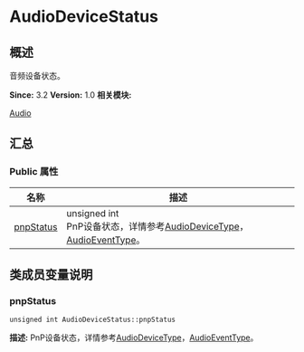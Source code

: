 # AudioDeviceStatus


## 概述

音频设备状态。

**Since:**
3.2
**Version:**
1.0
**相关模块:**

[Audio](_audio.md)


## 汇总


### Public 属性

  | 名称 | 描述 | 
| -------- | -------- |
| [pnpStatus](#pnpstatus) | unsigned&nbsp;int<br/>PnP设备状态，详情参考[AudioDeviceType](_audio.md#audiodevicetype)，[AudioEventType](_audio.md#audioeventtype)。&nbsp; | 


## 类成员变量说明


### pnpStatus

  
```
unsigned int AudioDeviceStatus::pnpStatus
```
**描述:**
PnP设备状态，详情参考[AudioDeviceType](_audio.md#audiodevicetype)，[AudioEventType](_audio.md#audioeventtype)。
